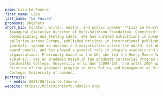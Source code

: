 ```yaml
---
name: Lisa Le Feuvre
first_name: Lisa
last_name: "Le Feuvre"
pronouns: she/hers
short_bio: Curator, writer, editor, and public speaker **Lisa Le Feuvre** is the
  inaugural Executive Director of Holt/Smithson Foundation. Committed to
  communicating and testing ideas, she has curated exhibitions in museums and
  galleries across Europe, published writings in international publications and
  journals, spoken in museums and universities across the world, sat on numerous
  award panels, and has played a pivotal role in shaping academic and arts
  organizations. Previously based in the UK, she led the Henry Moore Institute
  (2010-17), was an academic based in the graduate Curatorial Program at
  Goldsmiths College, University of London (2004-10), and until 2004 was Course
  Director of the graduate program in Arts Policy and Management at Birkbeck
  College, University of London.
portraits:
  - media: 2021/08/lisa-le-feuvre
website: https://holtsmithsonfoundation.org/
---
```

